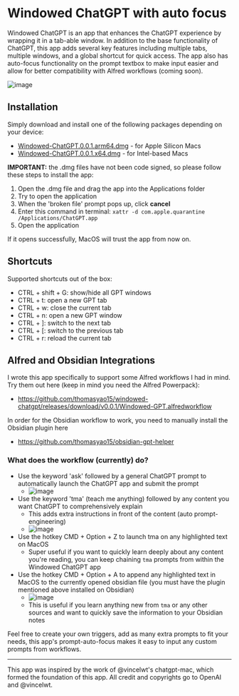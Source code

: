 # Windowed ChatGPT with auto focus

Windowed ChatGPT is an app that enhances the ChatGPT experience by wrapping it in a tab-able window. In addition to the base functionality of ChatGPT, this app adds several key features including multiple tabs, multiple windows, and a global shortcut for quick access. The app also has auto-focus functionality on the prompt textbox to make input easier and allow for better compatibility with Alfred workflows (coming soon).

![image](https://user-images.githubusercontent.com/64414639/236674514-94d87c55-9a16-4556-b6b1-cb29528bb020.png)

## Installation

Simply download and install one of the following packages depending on your device:
* [Windowed-ChatGPT.0.0.1.arm64.dmg](https://github.com/thomasyao15/windowed-chatgpt/releases/download/v0.0.1/Windowed-ChatGPT.0.0.1.arm64-new.dmg) - for Apple Silicon Macs
* [Windowed-ChatGPT.0.0.1.x64.dmg](https://github.com/thomasyao15/windowed-chatgpt/releases/download/v0.0.1/Windowed-ChatGPT.0.0.1.x64.dmg) - for Intel-based Macs

**IMPORTANT:** the .dmg files have not been code signed, so please follow these steps to install the app:
1. Open the .dmg file and drag the app into the Applications folder
2. Try to open the application
3. When the 'broken file' prompt pops up, click **cancel**
4. Enter this command in terminal: `xattr -d com.apple.quarantine /Applications/ChatGPT.app`
5. Open the application

If it opens successfully, MacOS will trust the app from now on.

## Shortcuts

Supported shortcuts out of the box:
* CTRL + shift + G: show/hide all GPT windows
* CTRL + t: open a new GPT tab
* CTRL + w: close the current tab
* CTRL + n: open a new GPT window
* CTRL + ]: switch to the next tab
* CTRL + [: switch to the previous tab
* CTRL + r: reload the current tab

## Alfred and Obsidian Integrations

I wrote this app specifically to support some Alfred workflows I had in mind. Try them out here (keep in mind you need the Alfred Powerpack):
* https://github.com/thomasyao15/windowed-chatgpt/releases/download/v0.0.1/Windowed-GPT.alfredworkflow

In order for the Obsidian workflow to work, you need to manually install the Obsidian plugin here
* https://github.com/thomasyao15/obsidian-gpt-helper

### What does the workflow (currently) do?

- Use the keyword 'ask' followed by a general ChatGPT prompt to automatically launch the ChatGPT app and submit the prompt
  - ![image](https://user-images.githubusercontent.com/64414639/236802293-c634ed5d-e4c9-4a2f-b8db-249e15007849.png)
- Use the keyword 'tma' (teach me anything) followed by any content you want ChatGPT to comprehensively explain
  - This adds extra instructions in front of the content (auto prompt-engineering)
  - ![image](https://user-images.githubusercontent.com/64414639/236802563-6878b413-3cf9-46f6-983a-5859e5604504.png)
- Use the hotkey CMD + Option + Z to launch tma on any highlighted text on MacOS 
  - Super useful if you want to quickly learn deeply about any content you're reading, you can keep chaining `tma` prompts from within the Windowed ChatGPT app
- Use the hotkey CMD + Option + A to append any highlighted text in MacOS to the currently opened obsidian file (you must have the plugin mentioned above installed on Obsidian)
  - ![image](https://user-images.githubusercontent.com/64414639/236803081-b71d1e6a-f238-4b4c-89fa-f08dfc55b992.png)
  - This is useful if you learn anything new from `tma` or any other sources and want to quickly save the information to your Obsidian notes

Feel free to create your own triggers, add as many extra prompts to fit your needs, this app's prompt-auto-focus makes it easy to input any custom prompts from workflows.

---

This app was inspired by the work of @vincelwt's chatgpt-mac, which formed the foundation of this app. All credit and copyrights go to OpenAI and @vincelwt.
